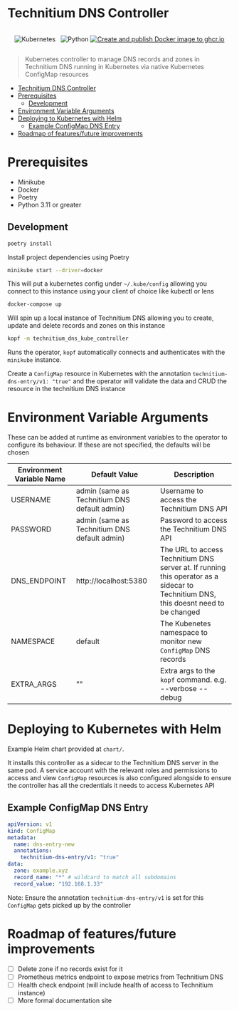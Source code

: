 # Technitium DNS Controller
<div style="display: flex; justify-content: center">

![Kubernetes](https://img.shields.io/badge/kubernetes-%23326ce5.svg?style=for-the-badge&logo=kubernetes&logoColor=white)&nbsp;&nbsp;
![Python](https://img.shields.io/badge/python-3670A0?style=for-the-badge&logo=python&logoColor=ffdd54)
[![Create and publish Docker image to ghcr.io](https://github.com/aaronsteed/technitium-dns-kube-controller/actions/workflows/deploy-to-ghcr.yml/badge.svg)](https://github.com/aaronsteed/technitium-dns-kube-controller/actions/workflows/deploy-to-ghcr.yml)

</div>

> Kubernetes controller to manage DNS records and zones in Technitium DNS running in Kubernetes via native Kubernetes ConfigMap resources
<!-- TOC -->
* [Technitium DNS Controller](#technitium-dns-controller)
* [Prerequisites](#prerequisites)
  * [Development](#development)
* [Environment Variable Arguments](#environment-variable-arguments)
* [Deploying to Kubernetes with Helm](#deploying-to-kubernetes-with-helm)
  * [Example ConfigMap DNS Entry](#example-configmap-dns-entry)
* [Roadmap of features/future improvements](#roadmap-of-featuresfuture-improvements)
<!-- TOC -->

# Prerequisites
- Minikube
- Docker
- Poetry
- Python 3.11 or greater 

## Development
```bash
poetry install
```
Install project dependencies using Poetry
```bash
minikube start --driver=docker
```
This will put a kubernetes config under `~/.kube/config` allowing you connect to this instance using your client of choice 
like kubectl or lens

```bash
docker-compose up
```
Will spin up a local instance of Technitium DNS allowing you to create, update and delete records and zones on this instance

```bash
kopf -m technitium_dns_kube_controller
```
Runs the operator, `kopf` automatically connects and authenticates with the `minikube` instance. 

Create a `ConfigMap` resource in Kubernetes with the annotation `technitium-dns-entry/v1: "true"`
and the operator will validate the data and CRUD the resource in the technitium DNS instance

# Environment Variable Arguments
These can be added at runtime as environment variables to the operator to configure its behaviour. If these are not specified, the defaults will be chosen

| Environment Variable Name | Default Value                                | Description                                                                                                                         |
|---------------------------|----------------------------------------------|-------------------------------------------------------------------------------------------------------------------------------------|
| USERNAME                  | admin (same as Technitium DNS default admin) | Username to access the Technitium DNS API                                                                                           |
| PASSWORD                  | admin (same as Technitium DNS default admin) | Password to access the Technitium DNS API                                                                                           |
| DNS_ENDPOINT              | http://localhost:5380                        | The URL to access Technitium DNS server at. If running this operator as a sidecar to Technitium DNS, this doesnt need to be changed |
| NAMESPACE                 | default                                      | The Kubenetes namespace to monitor new `ConfigMap` DNS records                                                                      |
| EXTRA_ARGS                | ""                                           | Extra args to the `kopf` command. e.g. --verbose --debug                                                                            |

# Deploying to Kubernetes with Helm
Example Helm chart provided at `chart/`. 

It installs this controller as a sidecar to the Technitium DNS server in the same pod. A service account with the relevant roles and permissions to access and view `ConfigMap` resources
is also configured alongside to ensure the controller has all the credentials it needs to access Kubernetes API

## Example ConfigMap DNS Entry
```yaml
apiVersion: v1
kind: ConfigMap
metadata:
  name: dns-entry-new
  annotations:
    technitium-dns-entry/v1: "true"
data:
  zone: example.xyz
  record_name: "*" # wildcard to match all subdomains
  record_value: "192.168.1.33"
```
Note: Ensure the annotation `technitium-dns-entry/v1` is set for this `ConfigMap` gets picked up by the controller


# Roadmap of features/future improvements
- [ ] Delete zone if no records exist for it 
- [ ] Prometheus metrics endpoint to expose metrics from Technitium DNS
- [ ] Health check endpoint (will include health of access to Technitium instance)
- [ ] More formal documentation site